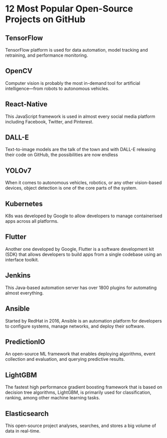 12 Most Popular Open-Source Projects on GitHub
==============================================

## TensorFlow

TensorFlow platform is used for data automation, model tracking and retraining, and performance monitoring.

## OpenCV

Computer vision is probably the most in-demand tool for artificial intelligence—from robots to autonomous vehicles.

## React-Native

This JavaScript framework is used in almost every social media platform including Facebook, Twitter, and Pinterest.

## DALL-E 

Text-to-image models are the talk of the town and with DALL-E releasing their code on GitHub, the possibilities are now endless

## YOLOv7

When it comes to autonomous vehicles, robotics, or any other vision-based devices, object detection is one of the core parts of the system.

## Kubernetes

K8s was developed by Google to allow developers to manage containerised apps across all platforms.

## Flutter

Another one developed by Google, Flutter is a software development kit (SDK) that allows developers to build apps from a single codebase using an interface toolkit.

## Jenkins

This Java-based automation server has over 1800 plugins for automating almost everything. 

## Ansible

Started by RedHat in 2016, Ansible is an automation platform for developers to configure systems, manage networks, and deploy their software.

## PredictionIO

An open-source ML framework that enables deploying algorithms, event collection and evaluation, and querying predictive results. 

## LightGBM

The fastest high performance gradient boosting framework that is based on decision tree algorithms, LightGBM, is primarily used for classification, ranking, among other machine learning tasks.

## Elasticsearch

This open-source project analyses, searches, and stores a big volume of data in real-time. 